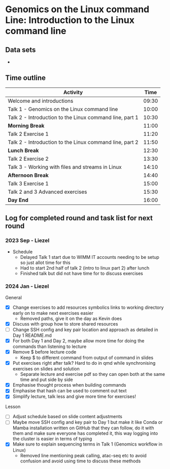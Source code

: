 # Genomics on the Linux command Line: Introduction to the Linux command line

<!--
This title should match exactly the link in the main README.
-->

## Data sets

<!--
Ideally, links to data sets that participants must download.
Even better, we add a page to this repository, that lists all data sets used; and this section links to some of those data sets.
Realistically, a list describing data sets that we will make them download on the day.
-->

- [](<link or path>)

## Time outline

<!--
Breakdown of time segments for lecture and exercises addressing the objectives listed above.
These are example times; adapt time, and insert/remove rows as needed.
Requirements:
- The day starts at 9:30
- There is a 10+ min break in the morning
- There is a 1+ h lunch break
- There is a 10+ min break in the afternoon
- The day ends at 16:00
-->

| Activity                                                      |  Time |
|---------------------------------------------------------------|-------|
| Welcome and introductions                                     | 09:30 |
| Talk 1 - Genomics on the Linux command line                   | 10:00 |
| Talk 2 - Introduction to the Linux command line, part 1       | 10:30 |
| **Morning Break**                                             | 11:00 |
| Talk 2 Exercise 1                                             | 11:20 |
| Talk 2 - Introduction to the Linux command line, part 2       | 11:50 |
| **Lunch Break**                                               | 12:30 |
| Talk 2 Exercise 2                                             | 13:30 |
| Talk 3 - Working with files and streams in Linux              | 14:10 |
| **Afternoon Break**                                           | 14:40 |
| Talk 3 Exercise 1                                             | 15:00 |
| Talk 2 and 3 Advanced exercises                               | 15:30 |
| **Day End**                                                   | 16:00 |

## Log for completed round and task list for next round

### 2023 Sep - Liezel

- Schedule 
  + Delayed Talk 1 start due to WIMM IT accounts needing to be setup so just allot time for this
  + Had to start 2nd half of talk 2 (intro to linux part 2) after lunch
  + Finished talk but did not have time for to discuss exercises
   
### 2024 Jan - Liezel

General
- [x] Change exercises to add resources symbolics links to working directory early on to make next exercises easier
  + Removed paths, give it on the day as Kevin does
- [x] Discuss with group how to store shared resources
- [ ] Change SSH config and key pair location and approach as detailed in Day 1 README.md
- [x] For both Day 1 and Day 2, maybe allow more time for doing the commands than listening to lecture
- [x] Remove $ before lecture code
  + Keep $ to different command from output of command in slides
- [x] Put exercises right after talk? Hard to do in qmd while synchronising exercises on slides and solution
  + Separate lecture and exercise pdf so they can open both at the same time and put side by side
- [x] Emphasise thought process when building commands
- [x] Emphasise that hash can be used to comment out text
- [x] Simplify lecture, talk less and give more time for exercises!

Lesson
- [ ] Adjust schedule based on slide content adjustments
- [ ] Maybe move SSH config and key pair to Day 1 but make it like Conda or Mamba installation written on GitHub that they can follow, do it with them and make sure everyone has completed it, this way logging into the cluster is easier in terms of typing
- [x] Make sure to explain sequencing terms in Talk 1 (Genomics workflow in Linux)
  + Removed line mentioning peak calling, atac-seq etc to avoid confusion and avoid using time to discuss these methods